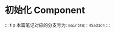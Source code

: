 <!--
 * @Author: haifeng.lu haifeng.lu@ly.com
 * @Date: 2022-07-19 22:04:50
 * @LastEditors: luhaifeng666
 * @LastEditTime: 2022-07-21 08:45:32
 * @Description: 
-->
# 初始化 Component

::: tip
本篇笔记对应的分支号为: `main分支：45a31d4`
:::
